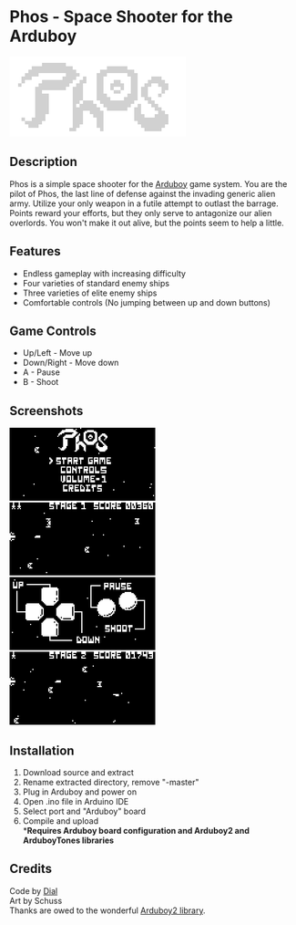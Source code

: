 # Phos - Space Shooter for the Arduboy
![Title](screenshots/title.gif?raw=true)

## Description
Phos is a simple space shooter for the [Arduboy](https://arduboy.com/) game system. You are the pilot of Phos, the last line of defense against the invading generic alien army. Utilize your only weapon in a futile attempt to outlast the barrage. Points reward your efforts, but they only serve to antagonize our alien overlords. You won't make it out alive, but the points seem to help a little.

## Features
- Endless gameplay with increasing difficulty
- Four varieties of standard enemy ships
- Three varieties of elite enemy ships
- Comfortable controls (No jumping between up and down buttons)

## Game Controls
- Up/Left - Move up
- Down/Right - Move down
- A - Pause
- B - Shoot

## Screenshots
![Screenshot1](screenshots/a.png?raw=true)
![Screenshot2](screenshots/b.png?raw=true)</br>
![Screenshot3](screenshots/c.png?raw=true)
![Screenshot4](screenshots/d.png?raw=true)

## Installation
1. Download source and extract
2. Rename extracted directory, remove "-master"
3. Plug in Arduboy and power on
3. Open .ino file in Arduino IDE
4. Select port and "Arduboy" board
5. Compile and upload</br>
***Requires Arduboy board configuration and Arduboy2 and ArduboyTones libraries**

## Credits
Code by [Dial](https://github.com/dleinhellios)</br>
Art by Schuss</br>
Thanks are owed to the wonderful [Arduboy2 library](https://github.com/MLXXXp/Arduboy2).
